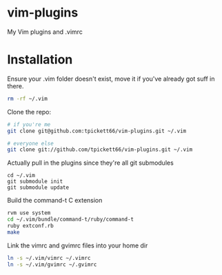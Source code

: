 vim-plugins
===========

My Vim plugins and .vimrc

Installation
============

Ensure your .vim folder doesn't exist, move it if you've already got suff in
there.

```bash
rm -rf ~/.vim
```

Clone the repo:
```bash
# if you're me
git clone git@github.com:tpickett66/vim-plugins.git ~/.vim

# everyone else
git clone git://github.com/tpickett66/vim-plugins.git ~/.vim
```

Actually pull in the plugins since they're all git submodules
```
cd ~/.vim
git submodule init
git submodule update
```

Build the command-t C extension

```bash
rvm use system
cd ~/.vim/bundle/command-t/ruby/command-t
ruby extconf.rb
make
```

Link the vimrc and gvimrc files into your home dir
```bash
ln -s ~/.vim/vimrc ~/.vimrc
ln -s ~/.vim/gvimrc ~/.gvimrc
```
